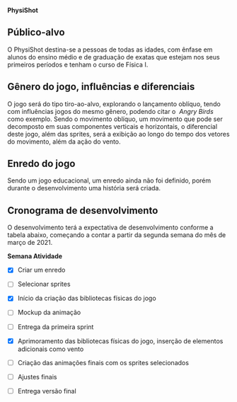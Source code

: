 **PhysiShot**

## Público-alvo

O PhysiShot destina-se a pessoas de todas as idades, com ênfase em alunos do
ensino médio e de graduação de exatas que estejam nos seus primeiros períodos e tenham
o curso de Física I.

## Gênero do jogo, influências e diferenciais

O jogo será do tipo tiro-ao-alvo, explorando o lançamento oblíquo, tendo com
influências jogos do mesmo gênero, podendo citar o ​ _Angry Birds_ ​como exemplo.
Sendo o movimento oblíquo, um movimento que pode ser decomposto em suas
componentes verticais e horizontais, o diferencial deste jogo, além das sprites, será a
exibição ao longo do tempo dos vetores do movimento, além da ação do vento.

## Enredo do jogo

Sendo um jogo educacional, um enredo ainda não foi definido, porém durante o
desenvolvimento uma história será criada.

## Cronograma de desenvolvimento

O desenvolvimento terá a expectativa de desenvolvimento conforme a tabela abaixo,
começando a contar a partir da segunda semana do mês de março de 2021.

**Semana Atividade**

- [x] Criar um enredo

- [ ] Selecionar sprites

- [x] Início da criação das bibliotecas físicas do jogo

- [ ] Mockup da animação

- [ ] Entrega da primeira sprint

- [x] Aprimoramento das bibliotecas físicas do jogo, inserção de elementos adicionais como vento

- [ ] Criação das animações finais com os sprites selecionados

- [ ] Ajustes finais

- [ ] Entrega versão final



